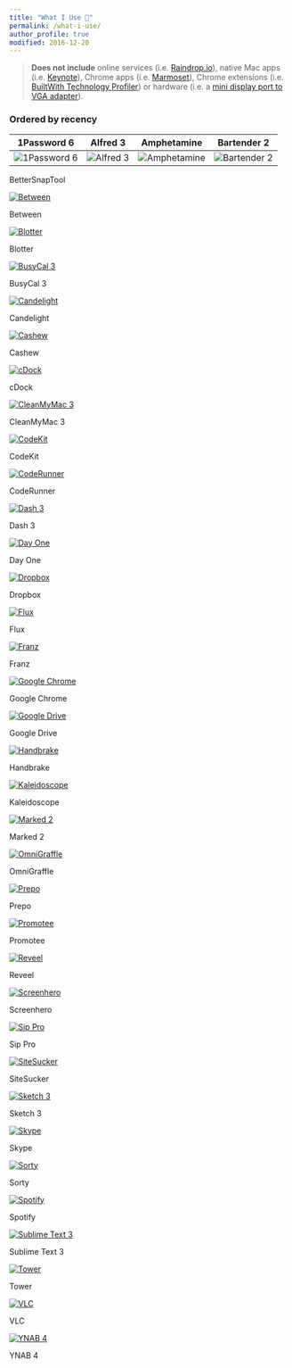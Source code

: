 ```yaml
---
title: "What I Use 📱"
permalink: /what-i-use/
author_profile: true
modified: 2016-12-20
---
```


> **Does not include** online services (i.e. [Raindrop.io](https://raindrop.io "Raindrop")), native Mac apps (i.e. [Keynote](http://www.apple.com/mac/keynote/ "Keynote")), Chrome apps (i.e. [Marmoset](https://chrome.google.com/webstore/detail/marmoset/npkfpddkpefnmkflhhligbkofhnafieb?hl=en "Marmoset")), Chrome extensions (i.e. [BuiltWith Technology Profiler](https://chrome.google.com/webstore/detail/builtwith-technology-prof/dapjbgnjinbpoindlpdmhochffioedbn?hl=en)) or hardware (i.e. a [mini display port to VGA adapter](http://www.apple.com/shop/product/MB572Z/B/mini-displayport-to-vga-adapter "adapter")).

### Ordered by recency

| 1Password 6 | Alfred 3 | Amphetamine | Bartender 2 |
|:---:|:---:|:---:|:---:|
| ![1Password 6](https://fvcproductions.files.wordpress.com/2015/06/1-password.png?w=246&h=246&crop=1 "1Password 6")| ![Alfred 3](https://fvcproductions.files.wordpress.com/2015/06/alfred.png?w=246&h=246&crop=1 "Alfred 3") | ![Amphetamine](https://fvcproductions.files.wordpress.com/2015/06/amphetamine.png?w=246&h=246&crop=1 "Amphetamine") | ![Bartender 2](https://fvcproductions.files.wordpress.com/2015/06/bartender.png?w=246&h=246&crop=1 "Bartender 2") |

BetterSnapTool

[![Between](https://fvcproductions.files.wordpress.com/2015/06/between.png?w=246&h=246&crop=1 "Between")](https://fvcproductions.com/home/about/what-i-use/between/)

Between

[![Blotter](https://fvcproductions.files.wordpress.com/2015/06/blotter.png?w=246&h=246&crop=1 "Blotter")](https://fvcproductions.com/home/about/what-i-use/blotter/)

Blotter

[![BusyCal 3](https://fvcproductions.files.wordpress.com/2015/06/busycal.png?w=246&h=246&crop=1 "BusyCal 3")](https://fvcproductions.com/home/about/what-i-use/busycal/)

BusyCal 3

[![Candelight](https://fvcproductions.files.wordpress.com/2015/06/candlelight.png?w=246&h=246&crop=1 "Candelight")](https://fvcproductions.com/home/about/what-i-use/candlelight/)

Candelight

[![Cashew](https://fvcproductions.files.wordpress.com/2015/06/cashew.png?w=246&h=246&crop=1 "Cashew")](https://fvcproductions.com/home/about/what-i-use/cashew/)

Cashew

[![cDock](https://fvcproductions.files.wordpress.com/2015/06/cdock.png?w=246&h=246&crop=1 "cDock")](https://fvcproductions.com/home/about/what-i-use/cdock/)

cDock

[![CleanMyMac 3](https://fvcproductions.files.wordpress.com/2015/06/cleanmymac.png?w=246&h=246&crop=1 "CleanMyMac 3")](https://fvcproductions.com/home/about/what-i-use/cleanmymac/)

CleanMyMac 3

[![CodeKit](https://fvcproductions.files.wordpress.com/2015/06/codekit.png?w=246&h=246&crop=1 "CodeKit")](https://fvcproductions.com/home/about/what-i-use/codekit/)

CodeKit

[![CodeRunner](https://fvcproductions.files.wordpress.com/2015/06/coderunner.png?w=246&h=246&crop=1 "CodeRunner")](https://fvcproductions.com/home/about/what-i-use/coderunner/)

CodeRunner

[![Dash 3](https://fvcproductions.files.wordpress.com/2015/06/dash.png?w=246&h=246&crop=1 "Dash 3")](https://fvcproductions.com/home/about/what-i-use/dash/)

Dash 3

[![Day One](https://fvcproductions.files.wordpress.com/2015/06/day-one.png?w=246&h=246&crop=1 "Day One")](https://fvcproductions.com/home/about/what-i-use/day-one/)

Day One

[![Dropbox](https://fvcproductions.files.wordpress.com/2015/06/dropbox.png?w=246&h=246&crop=1 "Dropbox")](https://fvcproductions.com/home/about/what-i-use/dropbox/)

Dropbox

[![Flux](https://fvcproductions.files.wordpress.com/2015/06/flux.png?w=246&h=246&crop=1 "Flux")](https://fvcproductions.com/home/about/what-i-use/flux/)

Flux

[![Franz](https://fvcproductions.files.wordpress.com/2015/06/franz.png?w=246&h=246&crop=1 "Franz")](https://fvcproductions.com/home/about/what-i-use/franz/)

Franz

[![Google Chrome](https://fvcproductions.files.wordpress.com/2015/06/google-chrome.png?w=246&h=246&crop=1 "Google Chrome")](https://fvcproductions.com/home/about/what-i-use/google-chrome/)

Google Chrome

[![Google Drive](https://fvcproductions.files.wordpress.com/2015/06/google-drive.png?w=246&h=246&crop=1 "Google Drive")](https://fvcproductions.com/home/about/what-i-use/google-drive/)

Google Drive

[![Handbrake](https://fvcproductions.files.wordpress.com/2015/06/handbrake.png?w=246&h=246&crop=1 "Handbrake")](https://fvcproductions.com/home/about/what-i-use/handbrake/)

Handbrake

[![Kaleidoscope](https://fvcproductions.files.wordpress.com/2015/06/kaleidoscope.png?w=246&h=246&crop=1 "Kaleidoscope")](https://fvcproductions.com/home/about/what-i-use/kaleidoscope/)

Kaleidoscope

[![Marked 2](https://fvcproductions.files.wordpress.com/2015/06/marked-2.png?w=246&h=246&crop=1 "Marked 2")](https://fvcproductions.com/home/about/what-i-use/marked-2/)

Marked 2

[![OmniGraffle](https://fvcproductions.files.wordpress.com/2015/06/omni-graffle.png?w=246&h=246&crop=1 "OmniGraffle")](https://fvcproductions.com/home/about/what-i-use/omni-graffle/)

OmniGraffle

[![Prepo](https://fvcproductions.files.wordpress.com/2015/06/prepo.png?w=246&h=246&crop=1 "Prepo")](https://fvcproductions.com/home/about/what-i-use/prepo/)

Prepo

[![Promotee](https://fvcproductions.files.wordpress.com/2015/06/promotee.png?w=246&h=246&crop=1 "Promotee")](https://fvcproductions.com/home/about/what-i-use/promotee/)

Promotee

[![Reveel](https://fvcproductions.files.wordpress.com/2015/06/reveel.png?w=246&h=246&crop=1 "Reveel")](https://fvcproductions.com/home/about/what-i-use/reveel/)

Reveel

[![Screenhero](https://fvcproductions.files.wordpress.com/2015/06/screenhero.png?w=246&h=246&crop=1 "Screenhero")](https://fvcproductions.com/home/about/what-i-use/screenhero/)

Screenhero

[![Sip Pro](https://fvcproductions.files.wordpress.com/2015/06/sip.png?w=246&h=246&crop=1 "Sip Pro")](https://fvcproductions.com/home/about/what-i-use/sip/)

Sip Pro

[![SiteSucker](https://fvcproductions.files.wordpress.com/2015/06/site-sucker.png?w=246&h=246&crop=1 "SiteSucker")](https://fvcproductions.com/home/about/what-i-use/site-sucker/)

SiteSucker

[![Sketch 3](https://fvcproductions.files.wordpress.com/2015/06/sketch.png?w=246&h=246&crop=1 "sketch")](https://fvcproductions.com/home/about/what-i-use/sketch/)

Sketch 3


[![Skype](https://fvcproductions.files.wordpress.com/2015/06/skype.png?w=246&h=246&crop=1 "Skype")](https://fvcproductions.com/home/about/what-i-use/skype/)

Skype

[![Sorty](https://fvcproductions.files.wordpress.com/2015/06/sorty.png?w=246&h=246&crop=1 "Sorty")](https://fvcproductions.com/home/about/what-i-use/sorty/)

Sorty

[![Spotify](https://fvcproductions.files.wordpress.com/2015/06/spotify.png?w=246&h=246&crop=1 "Spotify")](https://fvcproductions.com/home/about/what-i-use/spotify/)

Spotify

[![Sublime Text 3](https://fvcproductions.files.wordpress.com/2015/06/sublime-text.png?w=246&h=246&crop=1 "Sublime Text 3")](https://fvcproductions.com/home/about/what-i-use/sublime-text/)

Sublime Text 3

[![Tower](https://fvcproductions.files.wordpress.com/2015/06/tower.png?w=246&h=246&crop=1 "Tower")](https://fvcproductions.com/home/about/what-i-use/tower/)

Tower

[![VLC](https://fvcproductions.files.wordpress.com/2015/06/vlc.png?w=246&h=246&crop=1 "VLC")](https://fvcproductions.com/home/about/what-i-use/vlc/)

VLC

[![YNAB 4](https://fvcproductions.files.wordpress.com/2015/06/ynab.png?w=246&h=246&crop=1 "YNAB 4")](https://fvcproductions.com/home/about/what-i-use/ynab/)

YNAB 4
